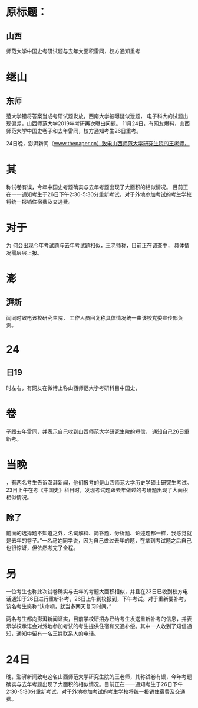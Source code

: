 # 原标题：
## 山西
师范大学中国史考研试题与去年大面积雷同，校方通知重考

# 继山
## 东师
范大学错将答案当成考研试题发放，西南大学被曝疑似泄题，
电子科大的试题出现偏差，山西师范大学2019年考研再次曝出问题。
11月24日，有网友爆料，山西师范大学中国史卷子和去年雷同，校方通知考生26日重考。



24日晚，澎湃新闻（www.thepaper.cn）致电山西师范大学研究生院的王老师，
# 其
称试卷有误，今年中国史考题确实与去年考题出现了大面积的相似情况。
目前正在一一通知考生于26日下午2:30-5:30分重新考试，对于外地参加考试的考生学校将统一报销住宿费及交通费。

# 对于
为
何会出现今年考试题与去年考试题相似，王老师称，目前正在调查中，
具体情况需层层上报。

# 澎
## 湃新
闻同时致电该校研究生院，
工作人员回复称具体情况统一由该校党委宣传部负责。

# 24
## 日19
时左右，有网友在微博上称山西师范大学考研科目中国史，
# 卷
子跟去年雷同，并表示自己收到山西师范大学研究生院的短信，
通知自己26日重新考。

# 当晚
，有两名考生告诉澎湃新闻，他们报考的是山西师范大学历史学硕士研究生考试。
23日上午在考《中国史》科目时，发现考试题跟去年做过的考研题出现了大面积相似情况。

## 除了
前面的选择题不知道之外，名词解释、简答题、分析题、论述题都一样，我感觉就是去年的卷子。”一名马姓同学说，因为自己做过去年的题，在拿到考试题之后自己也很惊讶，但依然考完了全程。

# 另
一位考生也称此次试卷确实与去年的考题大面积相似，并且在23日已收到校方电话通知于26日进行重新补考，26日上午到校报到，下午考试。对于重新要补考，该名考生笑称“认命呗，就当多两天复习时间。”

两名考生都向澎湃新闻证实，目前学校研招办已给考生发送重新补考的信息，并表示学校承诺会对外地参加考试的考生提供住宿和交通补偿。其中一人收到了短信通知，通知中留有一名王姓联系人的电话。

# 24日
晚，澎湃新闻致电这名山西师范大学研究生院的王老师，其称试卷有误，今年考题确实与去年考题出现了大面积的相似情况。目前正在一一通知考生于26日下午2:30-5:30分重新考试，对于外地参加考试的考生学校将统一报销住宿费及交通费。